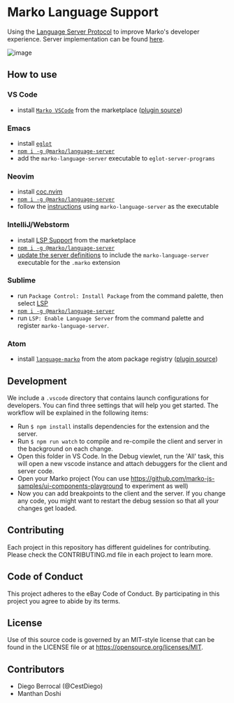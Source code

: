 # Marko Language Support

Using the [Language Server Protocol](https://langserver.org/) to improve Marko's developer experience.
Server implementation can be found [here](https://github.com/marko-js/language-server/tree/main/packages/language-server).

![image](https://user-images.githubusercontent.com/1958812/62816318-f30e9700-bad9-11e9-82ba-ff3b360eb1f7.png)

## How to use

### VS Code

- install [`Marko VSCode`](https://marketplace.visualstudio.com/items?itemName=Marko-JS.marko-vscode) from the marketplace ([plugin source](clients/vscode))

### Emacs

- install [`eglot`](https://github.com/joaotavora/eglot)
- [`npm i -g @marko/language-server`](https://www.npmjs.com/package/@marko/language-server)
- add the `marko-language-server` executable to `eglot-server-programs`

### Neovim

- install [coc.nvim](https://github.com/neoclide/coc.nvim)
- [`npm i -g @marko/language-server`](https://www.npmjs.com/package/@marko/language-server)
- follow the [instructions](https://github.com/neoclide/coc.nvim/wiki/Language-servers#register-custom-language-servers) using `marko-language-server` as the executable

### IntelliJ/Webstorm

- install [LSP Support](https://plugins.jetbrains.com/plugin/10209-lsp-support) from the marketplace
- [`npm i -g @marko/language-server`](https://www.npmjs.com/package/@marko/language-server)
- [update the server definitions](https://github.com/gtache/intellij-lsp#add-a-language-server) to include the `marko-language-server` executable for the `.marko` extension

### Sublime

- run `Package Control: Install Package` from the command palette, then select [LSP](https://github.com/tomv564/LSP)
- [`npm i -g @marko/language-server`](https://www.npmjs.com/package/@marko/language-server)
- run `LSP: Enable Language Server` from the command palette and register `marko-language-server`.

### Atom

- install [`language-marko`](https://atom.io/packages/language-marko) from the atom package registry ([plugin source](https://github.com/marko-js/atom-language-marko))

## Development

We include a `.vscode` directory that contains launch configurations for developers.
You can find three settings that will help you get started. The workflow will be
explained in the following items:

- Run `$ npm install` installs dependencies for the extension and the server.
- Run `$ npm run watch` to compile and re-compile the client and server in the background on each change.
- Open this folder in VS Code. In the Debug viewlet, run the 'All' task, this will open a new vscode instance and attach debuggers for the client and server code.
- Open your Marko project (You can use https://github.com/marko-js-samples/ui-components-playground to experiment as well)
- Now you can add breakpoints to the client and the server. If you change any code, you might want to restart the debug session so that all your changes get loaded.

## Contributing

Each project in this repository has different guidelines for contributing. Please check the CONTRIBUTING.md file in each project to learn more.

## Code of Conduct

This project adheres to the eBay Code of Conduct. By participating in this project you agree to abide by its terms.

## License

Use of this source code is governed by an MIT-style license that can be found in
the LICENSE file or at https://opensource.org/licenses/MIT.

## Contributors

- Diego Berrocal (@CestDiego)
- Manthan Doshi
